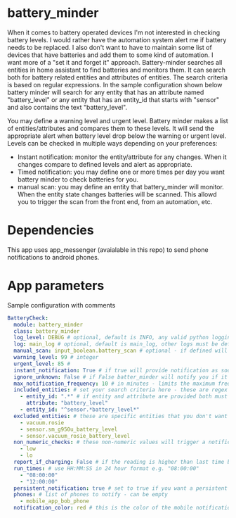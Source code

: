 # battery_minder

When it comes to battery operated devices I'm not interested in checking battery levels. I would rather have the automation system alert me if battery needs to be replaced.  I also don't want to have to maintain some list of devices that have batteries and add them to some kind of automation.  I want more of a "set it and forget it" approach. Battery-minder searches all entities in home assistant to find batteries and monitors them.  It can search both for battery related entities and attributes of entities.  The search criteria is based on regular expressions.  In the sample configuration shown below battery minder will search for any entity that has an attribute named "battery_level" or any entity that has an entity_id that starts with "sensor" and also contains the text "battery_level".

You may define a warning level and urgent level. Battery minder makes a list of entities/attributes and compares them to these levels. It will send the appropriate alert when battery level drop below the warning or urgent level. Levels can be checked in multiple ways depending on your preferences:
- Instant notification: monitor the entity/attribute for any changes. When it changes compare to defined levels and alert as appropriate.
- Timed notification: you may define one or more times per day you want battery minder to check batteries for you.
- manual scan: you may define an entity that battery_minder will monitor. When the entity state changes batteries will be scanned. This allowd you to trigger the scan from the front end, from an automation, etc.

# Dependencies

This app uses app_messenger (avaialable in this repo) to send phone notifications to android phones.

# App parameters

Sample configuration with comments

```yaml
BatteryCheck:
  module: battery_minder
  class: battery_minder
  log_level: DEBUG # optional, default is INFO, any valid python logging level allowed
  log: main_log # optional, default is main_log, other logs must be defined in appdaemon.yaml before use
  manual_scan: input_boolean.battery_scan # optional - if defined will trigger a scan on state change
  warning_level: 99 # integer
  urgent_level: 85 #
  instant_notification: True # if true will provide notification as soon as state is below defined levels.
  ignore_unknown: False # if False batter_minder will notify you if it gets an invalid reading like 'unknown' for an entity/attribute
  max_notification_frequency: 10 # in minutes - limits the maximum frequency of notifications
  included_entities: # set your search criteria here - these are regex
    - entity_id: ".*" # if entity and attribute are provided both must match
      attribute: "battery_level"
    - entity_id: "^sensor.*battery_level*"
  excluded_entities: # these are specific entities that you don't want to get notifications for
    - vacuum.rosie
    - sensor.sm_g950u_battery_level
    - sensor.vacuum_rosie_battery_level
  non_numeric_checks: # these non-numeric values will trigger a notification
    - low
    - lo
  report_if_charging: False # if the reading is higher than last time battery_minder assumes the battery is charging, optionally ignore
  run_times: # use HH:MM:SS in 24 hour format e.g. "08:00:00"
    - "08:00:00"
    - "12:00:00"
  persistent_notification: true # set to true if you want a persistent notification in the front end
  phones: # list of phones to notify - can be empty
    - mobile_app_bob_phone
  notification_color: red # this is the color of the mobile notification, red is default
```




